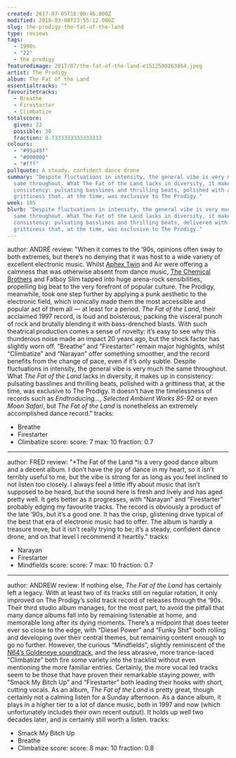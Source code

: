 ```yaml
---
created: 2017-07-05T16:00:46.000Z
modified: 2018-03-08T23:55:12.000Z
slug: the-prodigy-the-fat-of-the-land
type: reviews
tags:
  - 1990s
  - "22"
  - the prodigy
featuredimage: 2017/07/the-fat-of-the-land-e1512500263864.jpeg
artist: The Prodigy
album: The Fat of the Land
essentialtracks: ""
favouritetracks:
  - Breathe
  - Firestarter
  - Climbatize
totalscore:
  given: 22
  possible: 30
  fraction: 0.7333333333333333
colours:
  - "#95a49f"
  - "#000000"
  - "#fff"
pullquote: A steady, confident dance drone
summary: "Despite fluctuations in intensity, the general vibe is very much the
  same throughout. What The Fat of the Land lacks in diversity, it makes up in
  consistency: pulsating basslines and thrilling beats, polished with a
  grittiness that, at the time, was exclusive to The Prodigy."
week: 105
blurb: "Despite fluctuations in intensity, the general vibe is very much the
  same throughout. What The Fat of the Land lacks in diversity, it makes up in
  consistency: pulsating basslines and thrilling beats, delivered with a
  grittiness that, at the time, was exclusive to The Prodigy."
---
```

author: ANDRÉ
review: "When it comes to the ‘90s, opinions often sway to both extremes, but
  there’s no denying that it was host to a wide variety of excellent electronic
  music. Whilst [Aphex
  Twin](<reviews/aphex-twin-richard-d-james-album/>) and
  Air were offering a calmness that was otherwise absent from dance music, [The
  Chemical
  Brothers](<reviews/the-chemical-brothers-dig-your-own-h\
  ole/>) and Fatboy Slim tapped into huge arena-rock sensibilities, propelling
  big beat to the very forefront of popular culture. The Prodigy, meanwhile,
  took one step further by applying a punk aesthetic to the electronic field,
  which ironically made them the most accessible and popular act of them all —
  at least for a period. *The Fat of the Land*, their acclaimed 1997 record, is
  loud and boisterous; packing the visceral punch of rock and brutally blending
  it with bass-drenched blasts. With such theatrical production comes a sense of
  novelty: it’s easy to see why this thunderous noise made an impact 20 years
  ago, but the shock factor has slightly worn off. “Breathe” and “Firestarter”
  remain major highlights, whilst “Climbatize” and “Narayan” offer something
  smoother, and the record benefits from the change of pace, even if it’s only
  subtle. Despite fluctuations in intensity, the general vibe is very much the
  same throughout. What *The Fat of the Land* lacks in diversity, it makes up in
  consistency: pulsating basslines and thrilling beats, polished with a
  grittiness that, at the time, was exclusive to The Prodigy. It doesn’t have
  the timelessness of records such as *Endtroducing…*, *Selected Ambient Works
  85-92* or even *Moon Safari*, but *The Fat of the Land* is nonetheless an
  extremely accomplished dance record."
tracks:
  - Breathe
  - ­Firestarter
  - ­Climbatize
score:
  score: 7
  max: 10
  fraction: 0.7
---
author: FRED
review: "*The Fat of the Land *is a very good dance album and a decent album. I
  don’t have the joy of dance in my heart, so it isn’t terribly useful to me,
  but the vibe is strong for as long as you feel inclined to not listen too
  closely. I always feel a little iffy about music that isn’t supposed to be
  heard, but the sound here is fresh and lively and has aged pretty well. It
  gets better as it progresses, with “Narayan” and “Firestarter” probably edging
  my favourite tracks. The record is obviously a product of the late ‘90s, but
  it’s a good one. It has the crisp, glistening drive typical of the best that
  era of electronic music had to offer. The album is hardly a treasure trove,
  but it isn’t really trying to be; it’s a steady, confident dance drone, and on
  that level I recommend it heartily."
tracks:
  - Narayan
  - ­Firestarter
  - ­Mindfields
score:
  score: 7
  max: 10
  fraction: 0.7
---
author: ANDREW
review: If nothing else, *The Fat of the Land* has certainly left a legacy. With
  at least two of its tracks still on regular rotation, it only improved on The
  Prodigy’s solid track record of releases through the ‘90s. Their third studio
  album manages, for the most part, to avoid the pitfall that many dance albums
  fall into by remaining listenable at home, and memorable long after its dying
  moments. There’s a midpoint that does teeter ever so close to the edge, with
  “Diesel Power” and “Funky Shit” both rolling and developing over their central
  themes, but remaining content enough to go no further. However, the curious
  “Mindfields”, slightly reminiscent of the [N64’s Goldeneye
  soundtrack](<https://www.youtube.com/watch?v=bCgLK2KxI9I>), and the less
  abrasive, more trance-laced “Climbatize” both fire some variety into the
  tracklist without even mentioning the more familiar entries. Certainly, the
  more vocal led tracks seem to be those that have proven their remarkable
  staying power, with “Smack My Bitch Up” and “Firestarter” both leading their
  hooks with short, cutting vocals. As an album, *The Fat of the Land* is pretty
  great, though certainly not a calming listen for a Sunday afternoon. As a
  dance album, it plays in a higher tier to a lot of dance music, both in 1997
  and now (which unfortunately includes their own recent output). It holds up
  well two decades later, and is certainly still worth a listen.
tracks:
  - Smack My Bitch Up
  - ­Breathe
  - ­Climbatize
score:
  score: 8
  max: 10
  fraction: 0.8
